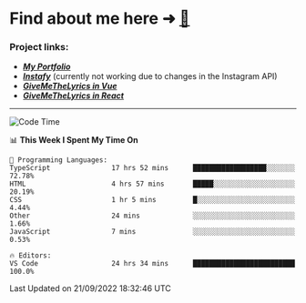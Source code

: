 # Find about me here ➜ [🧑](https://pauabella.dev)

### Project links:
- ***[My Portfolio](https://pauabella.dev)***
- ***[Instafy](https://instafy.me)*** (currently not working due to changes in the Instagram API)
- ***[GiveMeTheLyrics in Vue](https://lyrics.pauabella.dev)***
- ***[GiveMeTheLyrics in React](https://pauabella.dev/GiveMeTheLyrics)***

---
<!--START_SECTION:waka-->
![Code Time](http://img.shields.io/badge/Code%20Time-1%2C464%20hrs%208%20mins-blue)

📊 **This Week I Spent My Time On** 

```text
💬 Programming Languages: 
TypeScript               17 hrs 52 mins      ██████████████████░░░░░░░   72.78% 
HTML                     4 hrs 57 mins       █████░░░░░░░░░░░░░░░░░░░░   20.19% 
CSS                      1 hr 5 mins         █░░░░░░░░░░░░░░░░░░░░░░░░   4.44% 
Other                    24 mins             ░░░░░░░░░░░░░░░░░░░░░░░░░   1.66% 
JavaScript               7 mins              ░░░░░░░░░░░░░░░░░░░░░░░░░   0.53%

🔥 Editors: 
VS Code                  24 hrs 34 mins      █████████████████████████   100.0%

```


 Last Updated on 21/09/2022 18:32:46 UTC
<!--END_SECTION:waka-->
